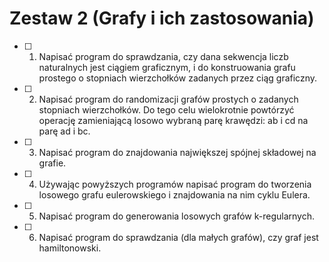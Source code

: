 # Zestaw 2 (Grafy i ich zastosowania)

- [ ] 1. Napisać program do sprawdzania, czy dana sekwencja liczb naturalnych jest ciągiem graficznym, i do konstruowania grafu prostego o stopniach wierzchołków zadanych przez ciąg graficzny.
- [ ] 2. Napisać program do randomizacji grafów prostych o zadanych stopniach wierzchołków. Do tego celu wielokrotnie powtórzyć operację zamieniającą losowo wybraną parę krawędzi: ab i cd na parę ad i bc.
- [ ] 3. Napisać program do znajdowania największej spójnej składowej na grafie.
- [ ] 4. Używając powyższych programów napisać program do tworzenia losowego grafu eulerowskiego i znajdowania na nim cyklu Eulera.
- [ ] 5. Napisać program do generowania losowych grafów k-regularnych.
- [ ] 6. Napisać program do sprawdzania (dla małych grafów), czy graf jest hamiltonowski.